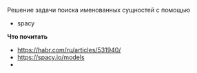 Решение задачи поиска именованных сущностей с помощью 
 - spacy
 
**Что почитать**
 - https://habr.com/ru/articles/531940/
 - https://spacy.io/models
 - 